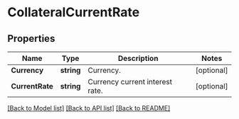 # CollateralCurrentRate

## Properties

Name | Type | Description | Notes
------------ | ------------- | ------------- | -------------
**Currency** | **string** | Currency. | [optional] 
**CurrentRate** | **string** | Currency current interest rate. | [optional] 

[[Back to Model list]](../README.md#documentation-for-models) [[Back to API list]](../README.md#documentation-for-api-endpoints) [[Back to README]](../README.md)


